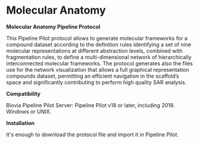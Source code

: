 # Molecular Anatomy
<p style="font-size=18px"><strong> Molecular Anatomy Pipeline Protocol </strong> </p>
<p> 
This Pipeline Pilot protocol allows to generate molecular frameworks for a compound dataset according to the definition rules identifying a set of nine molecular representations at different abstraction levels, combined with fragmentation rules, to define a multi-dimensional network of hierarchically interconnected molecular frameworks. The protocol generates also the files use for the network visualization that allows a full graphical representation compounds dataset, permitting an efficient navigation in the scaffold’s space and significantly contributing to perform high quality SAR analysis.
</p>
<p style="font-size=14px"><strong>Compatibility</strong> </p>
<p> 
Biovia Pipeline Pilot Server: Pipeline Pilot v18 or later, including 2018. Windows or UNIX.
</p>
<p style="font-size=14px"><strong>Installation</strong> </p>
<p> 
It's enough to download the protocol file and import it in Pipeline Pilot.
</p>
